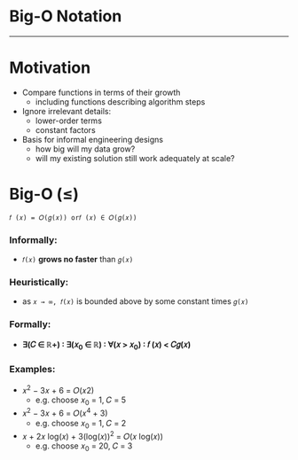 # Big-O Notation

---

# Motivation
- Compare functions in terms of their growth
  - including functions describing algorithm steps
- Ignore irrelevant details:
  - lower-order terms
  - constant factors
- Basis for informal engineering designs
  - how big will my data grow?
  - will my existing solution still work adequately at scale?

# Big-O (≤)
`𝑓 (𝑥) = 𝑂(𝑔(𝑥)) or𝑓 (𝑥) ∈ 𝑂(𝑔(𝑥))`

### Informally:
- `𝑓(𝑥)` **grows no faster** than `𝑔(𝑥)`

### Heuristically:
- as `𝑥 → ∞, 𝑓(𝑥)` is bounded above by some constant times `𝑔(𝑥)`

### Formally:
- **∃(𝐶 ∈ ℝ+) ∶ ∃(𝑥<sub>0</sub> ∈ ℝ) ∶ ∀(𝑥 > 𝑥<sub>0</sub>) ∶ 𝑓 (𝑥) < 𝐶𝑔(𝑥)**

### Examples:
- 𝑥<sup>2</sup> − 3𝑥 + 6 = 𝑂(𝑥2)
  - e.g. choose 𝑥<sub>0</sub> = 1, 𝐶 = 5
- 𝑥<sup>2</sup> − 3𝑥 + 6 = 𝑂(𝑥<sup>4</sup> + 3)
  - e.g. choose 𝑥<sub>0</sub> = 1, 𝐶 = 2
- 𝑥 + 2𝑥 log(𝑥) + 3(log(𝑥))<sup>2</sup> = 𝑂(𝑥 log(𝑥))
  - e.g. choose 𝑥<sub>0</sub> = 20, 𝐶 = 3
